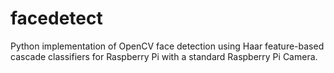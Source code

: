 # facedetect

Python implementation of OpenCV face detection using Haar feature-based cascade classifiers for Raspberry Pi with a standard Raspberry Pi Camera.
